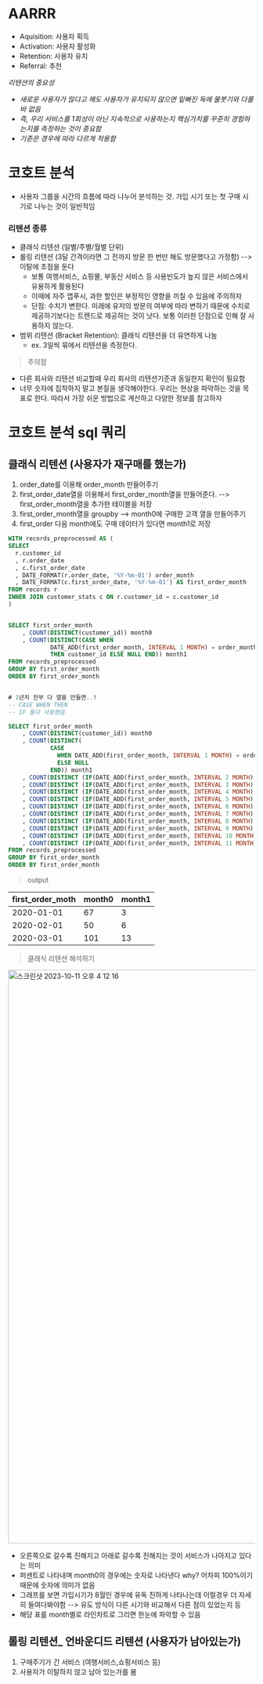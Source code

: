 # AARRR
- Aquisition: 사용자 획득
- Activation: 사용자 활성화
- Retention: 사용자 유지
- Referral: 추천

*리텐션의 중요성*


- *새로운 사용자가 많다고 해도 사용자가 유지되지 않으면 밑빠진 독에 물붓기와 다를 바 없음*
- *즉, 우리 서비스를 1회성이 아닌 지속적으로 사용하는지 핵심가치를 꾸준히 경험하는지를 측정하는 것이 중요함*
- *기준은 경우에 따라 다르게 적용함*
  
# 코호트 분석
- 사용자 그룹을 시간의 흐름에 따라 나누어 분석하는 것. 가입 시기 또는 첫 구매 시기로 나누는 것이 일반적임

### 리텐션 종류
- 클래식 리텐션 (일별/주별/월별 단위)
- 롤링 리텐션 (3달 간격이라면 그 전까지 방문 한 번만 해도 방문했다고 가정함) --> 이탈에 초점을 둔다
  - 보통 여행서비스, 쇼핑몰, 부동산 서비스 등 사용빈도가 높지 않은 서비스에서 유용하게 활용된다
  - 이때에 자주 앱푸시, 과한 할인은 부정적인 영향을 끼칠 수 있음에 주의하자
  - 단점: 수치가 변한다. 미래에 유저의 방문의 여부에 따라 변하기 때문에 수치로 제공하기보다는 트렌드로 제공하는 것이 낫다. 보통 이러한 단점으로 인해 잘 사용하지 않는다.
- 범위 리텐션 (Bracket Retention): 클래식 리텐션을 더 유연하게 나눔
  - ex. 3일씩 묶에서 리텐션을 측정한다.  


> 주의점
- 다른 회사와 리텐션 비교할때 우리 회사의 리텐션기준과 동일한지 확인이 필요함
- 너무 숫자에 집착하지 말고 본질을 생각해야한다. 우리는 현상을 파악하는 것을 목표로 한다. 따라서 가장 쉬운 방법으로 계산하고 다양한 정보를 참고하자 



# 코호트 분석 sql 쿼리
## 클래식 리텐션 (사용자가 재구매를 했는가)
1. order_date를 이용해 order_month 만들어주기
2. first_order_date열을 이용해서 first_order_month열을 만들어준다. --> first_order_month열을 추가한 테이블을 저장
3. first_order_month열을 groupby --> month0에 구매한 고객 열을 만들어주기
4. first_order 다음 month에도 구매 데이터가 있다면 month1로 저장


``` sql
WITH records_preprocessed AS (
SELECT 
  r.customer_id
  , r.order_date
  , c.first_order_date
  , DATE_FORMAT(r.order_date, '%Y-%m-01') order_month
  , DATE_FORMAT(c.first_order_date, '%Y-%m-01') AS first_order_month 
FROM records r
INNER JOIN customer_stats c ON r.customer_id = c.customer_id
)


SELECT first_order_month
    , COUNT(DISTINCT(customer_id)) month0
    , COUNT(DISTINCT(CASE WHEN 
            DATE_ADD(first_order_month, INTERVAL 1 MONTH) = order_month 
            THEN customer_id ELSE NULL END)) month1
FROM records_preprocessed
GROUP BY first_order_month
ORDER BY first_order_month


# 1년치 전부 다 열을 만들면..!
-- CASE WHEN THEN
-- IF 둘다 사용했음

SELECT first_order_month
    , COUNT(DISTINCT(customer_id)) month0
    , COUNT(DISTINCT(
            CASE
              WHEN DATE_ADD(first_order_month, INTERVAL 1 MONTH) = order_month THEN customer_id
              ELSE NULL
            END)) month1
    , COUNT(DISTINCT (IF(DATE_ADD(first_order_month, INTERVAL 2 MONTH) = order_month, customer_id, null ))) month2
    , COUNT(DISTINCT (IF(DATE_ADD(first_order_month, INTERVAL 3 MONTH) = order_month, customer_id, null ))) month3
    , COUNT(DISTINCT (IF(DATE_ADD(first_order_month, INTERVAL 4 MONTH) = order_month, customer_id, null ))) month4
    , COUNT(DISTINCT (IF(DATE_ADD(first_order_month, INTERVAL 5 MONTH) = order_month, customer_id, null ))) month5
    , COUNT(DISTINCT (IF(DATE_ADD(first_order_month, INTERVAL 6 MONTH) = order_month, customer_id, null ))) month6
    , COUNT(DISTINCT (IF(DATE_ADD(first_order_month, INTERVAL 7 MONTH) = order_month, customer_id, null ))) month7
    , COUNT(DISTINCT (IF(DATE_ADD(first_order_month, INTERVAL 8 MONTH) = order_month, customer_id, null ))) month8
    , COUNT(DISTINCT (IF(DATE_ADD(first_order_month, INTERVAL 9 MONTH) = order_month, customer_id, null ))) month9
    , COUNT(DISTINCT (IF(DATE_ADD(first_order_month, INTERVAL 10 MONTH) = order_month, customer_id, null ))) month10
    , COUNT(DISTINCT (IF(DATE_ADD(first_order_month, INTERVAL 11 MONTH) = order_month, customer_id, null ))) month11
FROM records_preprocessed
GROUP BY first_order_month
ORDER BY first_order_month
```

> output


|first_order_moth|month0|month1|
|--|--|--|
|2020-01-01|67|3|
|2020-02-01|50|6|
|2020-03-01|101|13|


> 클래식 리텐션 해석하기

<img width="1169" alt="스크린샷 2023-10-11 오후 4 12 16" src="https://github.com/hozyhozy/-SQL-/assets/123252821/b7ada0cd-ae36-48bf-90fc-ff60864dc17c">

- 오른쪽으로 갈수록 진해지고 아래로 갈수록 진해지는 것이 서비스가 나아지고 있다는 의미
- 퍼센트로 나타내며 month0의 경우에는 숫자로 나타낸다 why? 어차피 100%이기 때문에 숫자에 의미가 없음
- 그래프를 보면 가입시기가 8월인 경우에 유독 진하게 나타나는데 이럴경우 더 자세히 들여다봐야함 --> 유도 방식이 다른 시기와 비교해서 다른 점이 있었는지 등
- 해당 표를 month별로 라인차트로 그리면 한눈에 파악할 수 있음



## 롤링 리텐션_ 언바운디드 리텐션 (사용자가 남아있는가)
1. 구매주기가 긴 서비스 (여행서비스,쇼핑서비스 등)
2. 사용자가 이탈하지 않고 남아 있는가를 봄

``` sql


```


